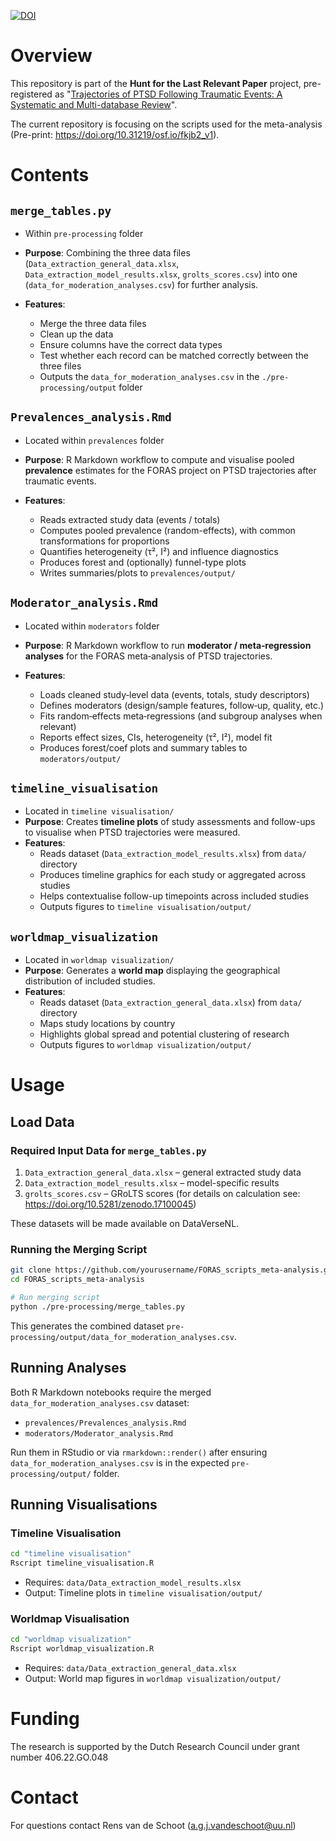 [![DOI](https://zenodo.org/badge/1054345057.svg)](https://doi.org/10.5281/zenodo.17098304)

# Overview

This repository is part of the **Hunt for the Last Relevant Paper** project,
pre-registered  as "[Trajectories of PTSD Following Traumatic Events: A Systematic and Multi-database Review](https://www.crd.york.ac.uk/prospero/display_record.php?RecordID=494027)".

The current repository is focusing on the scripts used for the meta-analysis (Pre-print: https://doi.org/10.31219/osf.io/fkjb2_v1).

# Contents

## `merge_tables.py`

- Within `pre-processing` folder

- **Purpose**: Combining the three data files (`Data_extraction_general_data.xlsx`, `Data_extraction_model_results.xlsx`, `grolts_scores.csv`) into one (`data_for_moderation_analyses.csv`) for further analysis.

- **Features**:
   - Merge the three data files
   - Clean up the data
   - Ensure columns have the correct data types
   - Test whether each record can be matched correctly between the three files
   - Outputs the `data_for_moderation_analyses.csv` in the `./pre-processing/output` folder

## `Prevalences_analysis.Rmd`

- Located within `prevalences` folder

- **Purpose**: R Markdown workflow to compute and visualise pooled **prevalence** estimates for the FORAS project on PTSD trajectories after traumatic events.

- **Features**:
   - Reads extracted study data (events / totals)
   - Computes pooled prevalence (random-effects), with common transformations for proportions
   - Quantifies heterogeneity (τ², I²) and influence diagnostics
   - Produces forest and (optionally) funnel-type plots
   - Writes summaries/plots to `prevalences/output/`

## `Moderator_analysis.Rmd`

- Located within `moderators` folder

- **Purpose**: R Markdown workflow to run **moderator / meta‑regression analyses** for the FORAS meta‑analysis of PTSD trajectories. 

- **Features**:
   - Loads cleaned study‑level data (events, totals, study descriptors)
   - Defines moderators (design/sample features, follow‑up, quality, etc.)
   - Fits random‑effects meta‑regressions (and subgroup analyses when relevant)
   - Reports effect sizes, CIs, heterogeneity (τ², I²), model fit
   - Produces forest/coef plots and summary tables to `moderators/output/`
  
## `timeline_visualisation`
- Located in `timeline visualisation/`
- **Purpose**: Creates **timeline plots** of study assessments and follow-ups to visualise when PTSD trajectories were measured.  
- **Features**:
  - Reads dataset (`Data_extraction_model_results.xlsx`) from `data/` directory
  - Produces timeline graphics for each study or aggregated across studies
  - Helps contextualise follow-up timepoints across included studies
  - Outputs figures to `timeline visualisation/output/`

## `worldmap_visualization`
- Located in `worldmap visualization/`
- **Purpose**: Generates a **world map** displaying the geographical distribution of included studies.  
- **Features**:
  - Reads dataset (`Data_extraction_general_data.xlsx`) from `data/` directory
  - Maps study locations by country
  - Highlights global spread and potential clustering of research
  - Outputs figures to `worldmap visualization/output/`

# Usage

## Load Data

### Required Input Data for `merge_tables.py`

1. `Data_extraction_general_data.xlsx` – general extracted study data  
2. `Data_extraction_model_results.xlsx` – model-specific results  
3. `grolts_scores.csv` – GRoLTS scores (for details on calculation see: https://doi.org/10.5281/zenodo.17100045)

These datasets will be made available on DataVerseNL.

### Running the Merging Script

```bash
git clone https://github.com/yourusername/FORAS_scripts_meta-analysis.git
cd FORAS_scripts_meta-analysis

# Run merging script
python ./pre-processing/merge_tables.py
```

This generates the combined dataset `pre-processing/output/data_for_moderation_analyses.csv`.

## Running Analyses

Both R Markdown notebooks require the merged `data_for_moderation_analyses.csv` dataset:

- `prevalences/Prevalences_analysis.Rmd`
- `moderators/Moderator_analysis.Rmd`

Run them in RStudio or via `rmarkdown::render()` after ensuring `data_for_moderation_analyses.csv` is in the expected `pre-processing/output/` folder.

## Running Visualisations

### Timeline Visualisation

```bash
cd "timeline visualisation"
Rscript timeline_visualisation.R
```

- Requires: `data/Data_extraction_model_results.xlsx`  
- Output: Timeline plots in `timeline visualisation/output/`

### Worldmap Visualisation

```bash
cd "worldmap visualization"
Rscript worldmap_visualization.R
```

- Requires: `data/Data_extraction_general_data.xlsx` 
- Output: World map figures in `worldmap visualization/output/`

# Funding 
The research is supported by the Dutch Research Council under grant number 406.22.GO.048

# Contact
For questions contact Rens van de Schoot (a.g.j.vandeschoot@uu.nl) 

